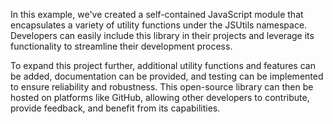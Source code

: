 In this example, we've created a self-contained JavaScript module that encapsulates a variety of utility functions under the JSUtils namespace. Developers can easily include this library in their projects and leverage its functionality to streamline their development process.

To expand this project further, additional utility functions and features can be added, documentation can be provided, and testing can be implemented to ensure reliability and robustness. This open-source library can then be hosted on platforms like GitHub, allowing other developers to contribute, provide feedback, and benefit from its capabilities.